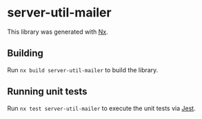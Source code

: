 # server-util-mailer

This library was generated with [Nx](https://nx.dev).



## Building

Run `nx build server-util-mailer` to build the library.





## Running unit tests

Run `nx test server-util-mailer` to execute the unit tests via [Jest](https://jestjs.io).


